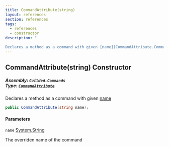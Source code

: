 ```yaml
---
title: CommandAttribute(string)
layout: references
section: references
tags:
  - references
  - constructor
description: "

Declares a method as a command with given [name](CommandAttribute.CommandAttribute(string)#Guilded.Commands.CommandAttribute.CommandAttribute(string).name 'Guilded.Commands.CommandAttribute.CommandAttribute(string).name')"
---
```


## CommandAttribute(string) Constructor
##### **Assembly:** `Guilded.Commands`<br/>**Type:** [`CommandAttribute`](CommandAttribute 'Guilded.Commands.CommandAttribute')

Declares a method as a command with given [name](CommandAttribute.CommandAttribute(string)#Guilded.Commands.CommandAttribute.CommandAttribute(string).name 'Guilded.Commands.CommandAttribute.CommandAttribute(string).name')

```csharp
public CommandAttribute(string name);
```
#### Parameters

<a name='Guilded.Commands.CommandAttribute.CommandAttribute(string).name'></a>

`name` [System.String](https://docs.microsoft.com/en-us/dotnet/api/System.String 'System.String')

The overriden name of the command
